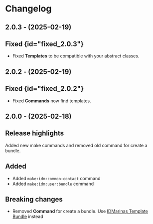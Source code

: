 # Changelog

## 2.0.3 - (2025-02-19)

## Fixed {id="fixed_2.0.3"}

* Fixed **Templates** to be compatible with your abstract classes.

## 2.0.2 - (2025-02-19)

## Fixed {id="fixed_2.0.2"}

* Fixed **Commands** now find templates.

## 2.0.0 - (2025-02-18)

## Release highlights

Added new make commands and removed old command for create a bundle.

## Added

* Added `make:idm:common:contact` command
* Added `make:idm:user:bundle` command

## Breaking changes

* Removed **Command** for create a bundle.
  Use [IDMarinas Template Bundle](https://www.github.com/idmarinas/template-bundle) instead
